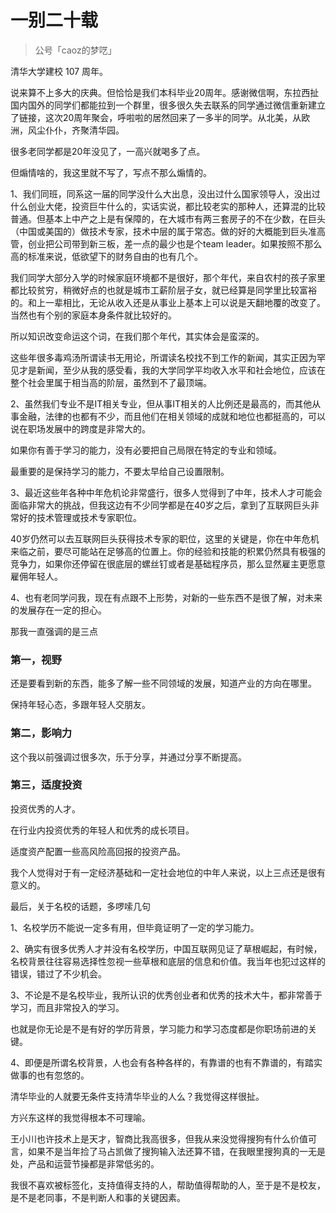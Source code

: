 # 一别二十载
> 公号「caoz的梦呓」

清华大学建校 107 周年。

说来算不上多大的庆典。但恰恰是我们本科毕业20周年。感谢微信啊，东拉西扯国内国外的同学们都能拉到一个群里，很多很久失去联系的同学通过微信重新建立了链接，这次20周年聚会，呼啦啦的居然回来了一多半的同学。从北美，从欧洲，风尘仆仆，齐聚清华园。

很多老同学都是20年没见了，一高兴就喝多了点。

但煽情啥的，我这里就不写了，写点不那么煽情的。

1、我们同班，同系这一届的同学没什么大出息，没出过什么国家领导人，没出过什么创业大佬，投资巨牛什么的，实话实说，都比较老实的那种人，还算混的比较普通。但基本上中产之上是有保障的，在大城市有两三套房子的不在少数，在巨头（中国或美国的）做技术专家，技术中层的属于常态。做的好的大概能到巨头准高管，创业把公司带到新三板，差一点的最少也是个team leader。如果按照不那么高的标准来说，低欲望下的财务自由的也有几个。

我们同学大部分入学的时候家庭环境都不是很好，那个年代，来自农村的孩子家里都比较贫穷，稍微好点的也就是城市工薪阶层子女，就已经算是同学里比较富裕的。和上一辈相比，无论从收入还是从事业上基本上可以说是天翻地覆的改变了。当然也有个别的家庭本身条件就比较好的。

所以知识改变命运这个词，在我们那个年代，其实体会是蛮深的。

这些年很多毒鸡汤所谓读书无用论，所谓读名校找不到工作的新闻，其实正因为罕见才是新闻，至少从我的感受看，我的大学同学平均收入水平和社会地位，应该在整个社会里属于相当高的阶层，虽然到不了最顶端。

2、虽然我们专业不是IT相关专业，但从事IT相关的人比例还是最高的，而其他从事金融，法律的也都有不少，而且他们在相关领域的成就和地位也都挺高的，可以说在职场发展中的跨度是非常大的。

如果你有善于学习的能力，没有必要把自己局限在特定的专业和领域。

最重要的是保持学习的能力，不要太早给自己设置限制。

3、最近这些年各种中年危机论非常盛行，很多人觉得到了中年，技术人才可能会面临非常大的挑战，但我这边有不少同学都是在40岁之后，拿到了互联网巨头非常好的技术管理或技术专家职位。

40岁仍然可以去互联网巨头获得技术专家的职位，这里的关键是，你在中年危机来临之前，要尽可能站在足够高的位置上。你的经验和技能的积累仍然具有极强的竞争力，如果你还停留在很底层的螺丝钉或者是基础程序员，那么显然雇主更愿意雇佣年轻人。

4、也有老同学问我，现在有点跟不上形势，对新的一些东西不是很了解，对未来的发展存在一定的担心。

那我一直强调的是三点

### 第一，视野

还是要看到新的东西，能多了解一些不同领域的发展，知道产业的方向在哪里。

保持年轻心态，多跟年轻人交朋友。

### 第二，影响力

这个我以前强调过很多次，乐于分享，并通过分享不断提高。

### 第三，适度投资

投资优秀的人才。

在行业内投资优秀的年轻人和优秀的成长项目。

适度资产配置一些高风险高回报的投资产品。

我个人觉得对于有一定经济基础和一定社会地位的中年人来说，以上三点还是很有意义的。

最后，关于名校的话题，多啰嗦几句

1、名校学历不能说一定多有用，但毕竟证明了一定的学习能力。

2、确实有很多优秀人才并没有名校学历，中国互联网见证了草根崛起，有时候，名校背景往往容易选择性忽视一些草根和底层的信息和价值。我当年也犯过这样的错误，错过了不少机会。

3、不论是不是名校毕业，我所认识的优秀创业者和优秀的技术大牛，都非常善于学习，而且非常投入的学习。

也就是你无论是不是有好的学历背景，学习能力和学习态度都是你职场前进的关键。

4、即便是所谓名校背景，人也会有各种各样的，有靠谱的也有不靠谱的，有踏实做事的也有忽悠的。

清华毕业的人就要无条件支持清华毕业的人么？我觉得这样很扯。

方兴东这样的我觉得根本不可理喻。

王小川也许技术上是天才，智商比我高很多，但我从来没觉得搜狗有什么价值可言，如果不是当年捡了马占凯做了搜狗输入法还算不错，在我眼里搜狗真的一无是处，产品和运营节操都是非常低劣的。

我很不喜欢被标签化，支持值得支持的人，帮助值得帮助的人，至于是不是校友，是不是老同事，不是判断人和事的关键因素。